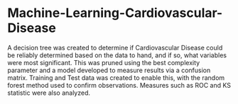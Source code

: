# Machine-Learning-Cardiovascular-Disease
A decision tree was created to determine if Cardiovascular Disease could be reliably determined based on the data to hand, and if so, what variables were most significant. This was pruned using the best complexity parameter and a model developed to measure results via a confusion matrix. Training and Test data was created to enable this, with the random forest method used to confirm observations. Measures such as ROC and KS statistic were also analyzed.
